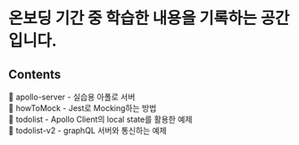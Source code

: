 # 온보딩 기간 중 학습한 내용을 기록하는 공간입니다.

## Contents

📁 apollo-server - 실습용 아폴로 서버  
📁 howToMock - Jest로 Mocking하는 방법  
📁 todolist - Apollo Client의 local state를 활용한 예제  
📁 todolist-v2 - graphQL 서버와 통신하는 예제  
